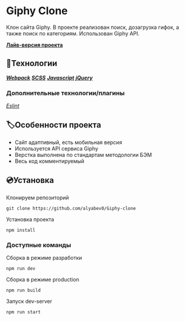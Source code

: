 # Giphy Clone
Клон сайта Giphy. В проекте реализован поиск, дозагрузка гифок, а также поиск по категориям. Использован Giphy API.

[**Лайв-версия проекта**](https://giphy-clone-theta.vercel.app/)

## 🤖Технологии

***[Webpack](https://webpack.js.org/)***
***[SCSS](https://sass-lang.com/)***
***[Javascript](https://www.javascript.com/)***
***[jQuery](https://github.com/jquery/jquery)***

### Дополнительные технологии/плагины

*[Eslint](https://eslint.org/)*

## 🏷️Особенности проекта

- Сайт адаптивный, есть мобильная версия
- Используется API сервиса Giphy
- Верстка выполнена по стандартам методологии БЭМ
- Весь код комментируемый

## 💿Установка

Клонируем репозиторий
```
git clone https://github.com/alyabev0/Giphy-clone
```
Установка проекта
```
npm install
```

### Доступные команды

Сборка в режиме разработки 
```
npm run dev
```
Сборка в режиме production
```
npm run build
```
Запуск dev-server
```
npm run start
```
